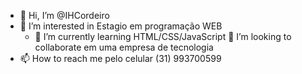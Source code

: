 - 👋 Hi, I’m @IHCordeiro
- 👀 I’m interested in  Estagio em programação WEB
  - 🌱 I’m currently learning  HTML/CSS/JavaScript
 💞️ I’m looking to collaborate  em uma empresa de tecnologia
- 📫 How to reach me  pelo celular (31) 993700599

<!---
IHCordeiro/IHCordeiro is a ✨ special ✨ repository because its `README.md` (this file) appears on your GitHub profile.
You can click the Preview link to take a look at your changes.
--->
